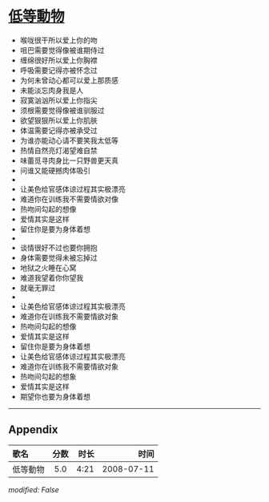 # [低等動物](https://music.163.com/song?id=32714436)

* 喉咙很干所以爱上你的吻
* 咀巴需要觉得像被谁期侍过
* 缠绵很好所以爱上你胸襟
* 呼吸需要记得亦被怀念过
* 为何未曾动心都可以爱上那质感
* 未能淡忘肉身我是人
* 寂寞汹汹所以爱上你指尖
* 须根需要觉得像被谁驯服过
* 欲望狠狠所以爱上你肌肤
* 体温需要记得亦被承受过
* 为谁亦能动心请不要笑我太低等
* 热情自然亮灯渴望难自禁
* 味蕾觅寻肉身比一只野兽更天真
* 问谁又能硬撼肉体吸引
* 
* 让美色给官感体谅过程其实极漂亮
* 难道你在训练我不需要情欲对像
* 热吻间勾起的想像
* 爱情其实是这样
* 留住你是要为身体着想
* 
* 谈情很好不过也要你拥抱
* 身体需要觉得未被忘掉过
* 地狱之火睡在心窝
* 难道我望着你你望我
* 就毫无罪过
* 
* 让美色给官感体谅过程其实极漂亮
* 难道你在训练我不需要情欲对象
* 热吻间勾起的想像
* 爱情其实是这样
* 留住你是要为身体着想
* 让美色给官感体谅过程其实极漂亮
* 难道你在训练我不需要情欲对象
* 热吻间勾起的想象
* 爱情其实是这样
* 期望你也要为身体着想


---

## Appendix

|歌名|分数|时长|时间|
|:---|:---:|---:|---:|
|低等動物|5.0|4:21|2008-07-11

*modified: False*